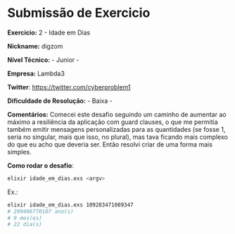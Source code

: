 # Submissão de Exercicio

**Exercicio:** 2 - Idade em Dias

**Nickname:** digzom

**Nível Técnico:** - Junior -

**Empresa:** Lambda3 

**Twitter**: https://twitter.com/cyberproblem1

**Dificuldade de Resolução:** - Baixa -

**Comentários:** Comecei este desafio seguindo um caminho de aumentar ao máximo a resiliência da aplicação com guard clauses, o que me permitia também emitir mensagens personalizadas para as quantidades (se fosse 1, seria no singular, mais que isso, no plural), mas tava ficando mais complexo do que eu acho que deveria ser. Então resolvi criar de uma forma mais simples.

**Como rodar o desafio**: 

```bash
elixir idade_em_dias.exs <argv>
```

Ex.:

```bash
elixir idade_em_dias.exs 109283471089347
# 299406770107 ano(s)
# 9 mes(es)
# 22 dia(s)
```